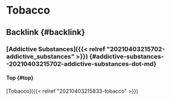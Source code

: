 # Tobacco


## Backlink {#backlink}


### [Addictive Substances]({{< relref "20210403215702-addictive_substances" >}}) {#addictive-substances--20210403215702-addictive-substances-dot-md}


#### Top {#top}

[Tobacco]({{< relref "20210403215833-tobacco" >}})
